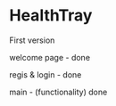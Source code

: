 # HealthTray
First version

welcome page  - done

regis & login - done

main          - (functionality) done 